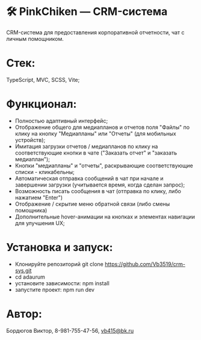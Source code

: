 # 🛠 PinkChiken — CRM-система

CRM-система для предоставления корпоративной отчетности, чат с личным помощником.

# Стек:

TypeScript, MVC, SCSS, Vite;

# Функционал:

- Полностью адаптивный интерфейс;
- Отображение общего для медиапланов и отчетов поля "Файлы" по клику на кнопку "Медиапланы" или "Отчеты" (для мобильных устройств);
- Имитация загрузки отчетов / медиапланов по клику на соответствующие кнопки в чате ("Заказать отчет" и "заказать медиаплан");
- Кнопки "медиапланы" и "отчеты", раскрывающие соответствующие списки - кликабельны;
- Автоматическая отправка сообщений в чат при начале и завершении загрузки (учитывается время, когда сделан запрос);
- Возможность писать сообщения в чат (отправка по клику, либо нажатием "Enter")
- Отображение / скрытие меню обратной связи (либо смены помощника)
- Дополнительные hover-анимации на кнопках и элементах навигации для улучшения UX;

# Установка и запуск:

- Клонируйте репозиторий git clone https://github.com/Vb3519/crm-sys.git
- cd adaurum
- установите зависимости: npm install
- запустите проект: npm run dev

# Автор:

Бордюгов Виктор, 8-981-755-47-56, vb415@bk.ru
